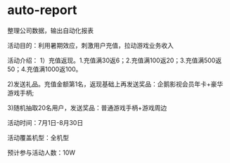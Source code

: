# auto-report
 整理公司数据，输出自动化报表

活动目的：利用暑期效应，刺激用户充值，拉动游戏业务收入

活动介绍：
1）充值返现。1.充值满30返6；2.充值满100返20；3.充值满500返50；4.充值满1000返100。

2)发送礼品。充值金额第1名，返现基础上再发送奖品：企鹅影视会员年卡+豪华游戏手柄;

3)随机抽取20名用户，发送奖品：普通游戏手柄+游戏周边

活动时间：7月1日-8月30日

活动覆盖机型：全机型

预计参与活动人数：10W
